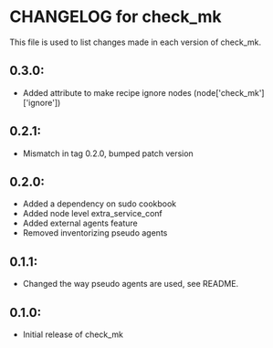 # CHANGELOG for check_mk

This file is used to list changes made in each version of check_mk.

## 0.3.0:

  * Added attribute to make recipe ignore nodes (node['check_mk']['ignore'])

## 0.2.1:

  * Mismatch in tag 0.2.0, bumped patch version

## 0.2.0:
  
  * Added a dependency on sudo cookbook
  * Added node level extra_service_conf
  * Added external agents feature
  * Removed inventorizing pseudo agents

## 0.1.1:

* Changed the way pseudo agents are used, see README.

## 0.1.0:

* Initial release of check_mk
